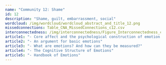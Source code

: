 ```yaml
---
name: "Community 12: Shame"
id: 12
description: "Shame, guilt, embarrassment, social"
wordcloud: /img/wordcloud/wordcloud_abstract_and_title_12.png
missedconnections: Table_CNA_MissedConnections_c12.csv
interconnectedness: /img/interconnectedness/Figure_Interconnectedness_c12.png
article1: "- Core affect and the psychological construction of emotion."
article2: "- An argument for basic emotions"
article3: "- What are emotions? And how can they be measured?"
article4: "- The Cognitive Structure of Emotions"
article5: "- Handbook of Emotions"
---
```

